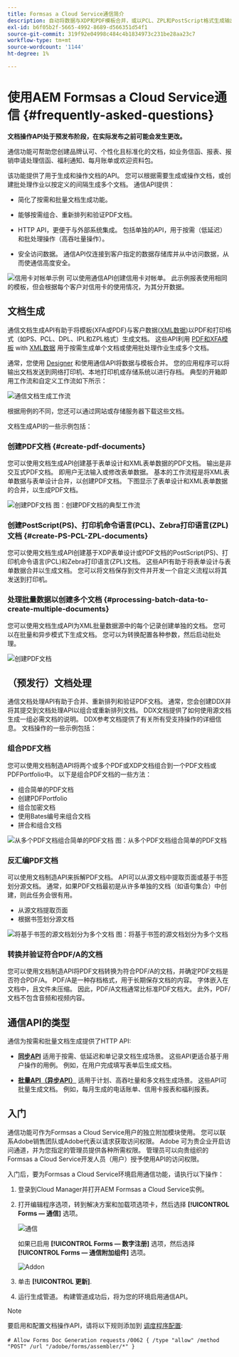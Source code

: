 ```yaml
---
title: Formsas a Cloud Service通信简介
description: 自动将数据与XDP和PDF模板合并，或以PCL、ZPL和PostScript格式生成输出
exl-id: b6f05b2f-5665-4992-8689-d566351d54f1
source-git-commit: 319f92e04998c484c4b1834973c231be28aa23c7
workflow-type: tm+mt
source-wordcount: '1144'
ht-degree: 1%

---
```


# 使用AEM Formsas a Cloud Service通信 {#frequently-asked-questions}

**文档操作API处于预发布阶段，在实际发布之前可能会发生更改。**

通信功能可帮助您创建品牌认可、个性化且标准化的文档，如业务信函、报表、报销申请处理信函、福利通知、每月账单或欢迎资料包。

该功能提供了用于生成和操作文档的API。 您可以根据需要生成或操作文档，或创建批处理作业以按定义的间隔生成多个文档。 通信API提供：

* 简化了按需和批量文档生成功能。

* 能够按需组合、重新排列和验证PDF文档。

* HTTP API，更便于与外部系统集成。 包括单独的API，用于按需（低延迟）和批处理操作（高吞吐量操作）。

* 安全访问数据。 通信API仅连接到客户指定的数据存储库并从中访问数据，从而使通信高度安全。

![信用卡对帐单示例](assets/statement.png)
可以使用通信API创建信用卡对帐单。 此示例报表使用相同的模板，但会根据每个客户对信用卡的使用情况，为其分开数据。

## 文档生成

通信文档生成API有助于将模板(XFA或PDF)与客户数据([XML数据](#form-data))以PDF和打印格式（如PS、PCL、DPL、IPL和ZPL格式）生成文档。 这些API利用 [PDF和XFA模板](#supported-document-types) with [XML数据](communications-known-issues-limitations.md#form-data) 用于按需生成单个文档或使用批处理作业生成多个文档。

通常，您使用 [Designer](use-forms-designer.md) 和使用通信API将数据与模板合并。 您的应用程序可以将输出文档发送到网络打印机、本地打印机或存储系统以进行存档。 典型的开箱即用工作流和自定义工作流如下所示：

![通信文档生成工作流](assets/communicaions-workflow.png)

根据用例的不同，您还可以通过网站或存储服务器下载这些文档。

文档生成API的一些示例包括：

### 创建PDF文档 {#create-pdf-documents}

您可以使用文档生成API创建基于表单设计和XML表单数据的PDF文档。 输出是非交互式PDF文档。 即用户无法输入或修改表单数据。 基本的工作流程是将XML表单数据与表单设计合并，以创建PDF文档。 下图显示了表单设计和XML表单数据的合并，以生成PDF文档。

![创建PDF文档](assets/outPutPDF_popup.png)
图：创建PDF文档的典型工作流

### 创建PostScript(PS)、打印机命令语言(PCL)、Zebra打印语言(ZPL)文档 {#create-PS-PCL-ZPL-documents}

您可以使用文档生成API创建基于XDP表单设计或PDF文档的PostScript(PS)、打印机命令语言(PCL)和Zebra打印语言(ZPL)文档。 这些API有助于将表单设计与表单数据合并以生成文档。 您可以将文档保存到文件并开发一个自定义流程以将其发送到打印机。

<!-- ### Processing batch data to create multiple documents

Communications APIs can create separate documents for each record within an XML batch data source. The APIs can also create a single document that contains all records (this functionality is the default). Assume that an XML data source contains ten records and you instruct the APIs to create a separate document for each record (for example, PDF documents). As a result, the APIs generate ten PDF documents.

The following illustration also shows Communications APIs processing an XML data file that contains multiple records. However, assume that you instruct the APIs to create a single PDF document that contains all data records. In this situation, the APIs generate one document that contains all of the records.

The following illustration shows Communications APIs processing an XML data file that con tains multiple records. Assume that you instruct the Communications APIs to create a separate PDF document for each data record. In this situation, the APIs generates a separate PDF document for each data record.

 -->

### 处理批量数据以创建多个文档 {#processing-batch-data-to-create-multiple-documents}

您可以使用文档生成API为XML批量数据源中的每个记录创建单独的文档。 您可以在批量和异步模式下生成文档。 您可以为转换配置各种参数，然后启动批处理。

![创建PDF文档](assets/ou_OutputBatchMany_popup.png)

<!-- You can can also create a single document that contains all records (this functionality is the default).  Assume that an XML data source contains ten records and you have a requirement to create a separate document for each record (for example, PDF documents). You can use the Communication APIs to generate ten PDF documents. -->

<!-- The following illustration shows the Communication APIs processing an XML data file that contains multiple records. However, assume that you instruct the Communication APIs to create a single PDF document that contains all data records. In this situation, the Communication APIs generate one document that contains all of the records.

![Create PDF Documents](assets/ou_OutputBatchSingle_popup.png)

The following illustration shows the Communication APIs processing an XML data file that contains multiple records. Assume that you instruct the Communication APIs to create a separate PDF document for each data record. In this situation, the Communication APIs generates a separate PDF document for each data record.

![Create PDF Documents](assets/ou_OutputBatchMany_popup.png)

For detailed information on using Batch APIs, see Communication APIs: Processing batch data to create multiple documents. 

### Flatten interactive PDF documents {#flatten-interactive-pdf-documents}

You can use document generation APIs to transform an interactive PDF document (for example, a form) to a non-interactive PDF document. An interactive PDF document lets users enter or modify data located in the PDF document fields. The process of transforming an interactive PDF document to a non-interactive PDF document is called flattening. When a PDF document is flattened, a user cannot modify the data located in the document’s fields. One reason to flatten a PDF document is to ensure that data cannot be modified.

You can flatten the following types of PDF documents:

* Interactive PDF documents created in Designer (that contain XFA streams).

* Acrobat PDF forms

If you attempt to flatten a non-interactive PDF document, an exception occurs.

### Retain Form State {#retain-form-state}

An interactive PDF document contains various elements that constitute a form. These elements may include fields (to accept or display data), buttons (to trigger events), and scripts (commands to perform a specific action). Clicking a button may trigger an event that changes the state of a field. For example, choosing a gender option may change the color of a field or the appearance of the form. This is an example of a manual event causing the form state to change.

When such an interactive PDF document is flattened using the Communications APIs, the state of the form is not retained. To ensure that the state of the form is retained even after the form is flattened, set the Boolean value _retainFormState_ to True to save and retain the state of the form. -->


## （预发行）文档处理

通信文档处理API有助于合并、重新排列和验证PDF文档。 通常，您会创建DDX并将其提交到文档处理API以组合或重新排列文档。 DDX文档提供了如何使用源文档生成一组必需文档的说明。 DDX参考文档提供了有关所有受支持操作的详细信息。 文档操作的一些示例包括：

### 组合PDF文档

您可以使用文档制造API将两个或多个PDF或XDP文档组合到一个PDF文档或PDFPortfolio中。 以下是组合PDF文档的一些方法：

* 组合简单的PDF文档
* 创建PDFPortfolio
* 组合加密文档
* 使用Bates编号来组合文档
* 拼合和组合文档

![从多个PDF文档组合简单的PDF文档](assets/as_document_assembly.png)
图：从多个PDF文档组合简单的PDF文档

### 反汇编PDF文档

可以使用文档制造API来拆解PDF文档。 API可以从源文档中提取页面或基于书签划分源文档。 通常，如果PDF文档最初是从许多单独的文档（如语句集合）中创建，则此任务会很有用。

* 从源文档提取页面
* 根据书签划分源文档

![将基于书签的源文档划分为多个文档](assets/as_intro_pdfsfrombookmarks.png)
图：将基于书签的源文档划分为多个文档

### 转换并验证符合PDF/A的文档

您可以使用文档制造API将PDF文档转换为符合PDF/A的文档，并确定PDF文档是否符合PDF/A。 PDF/A是一种存档格式，用于长期保存文档的内容。 字体嵌入在文档中，且文件未压缩。 因此，PDF/A文档通常比标准PDF文档大。 此外，PDF/文档不包含音频和视频内容。

## 通信API的类型

通信为按需和批量文档生成提供了HTTP API:

* **[同步API](https://www.adobe.io/experience-manager-forms-cloud-service-developer-reference/)** 适用于按需、低延迟和单记录文档生成场景。 这些API更适合基于用户操作的用例。 例如，在用户完成填写表单后生成文档。

* **[批量API（异步API）](https://www.adobe.io/experience-manager-forms-cloud-service-developer-reference/)** 适用于计划、高吞吐量和多文档生成场景。 这些API可批量生成文档。 例如，每月生成的电话账单、信用卡报表和福利报表。

## 入门

通信功能可作为Formsas a Cloud Service用户的独立附加模块使用。 您可以联系Adobe销售团队或Adobe代表以请求获取访问权限。 Adobe 可为贵企业开启访问通道，并为您指定的管理员提供各种所需权限。 管理员可以向贵组织的Formsas a Cloud Service开发人员（用户）授予使用API的访问权限。

入门后，要为Formsas a Cloud Service环境启用通信功能，请执行以下操作：

1. 登录到Cloud Manager并打开AEM Formsas a Cloud Service实例。

1. 打开编辑程序选项，转到解决方案和加载项选项卡，然后选择 **[!UICONTROL Forms — 通信]** 选项。

   ![通信](assets/communications.png)

   如果已启用 **[!UICONTROL Forms — 数字注册]** 选项，然后选择 **[!UICONTROL Forms — 通信附加组件]** 选项。

   ![Addon](assets/add-on.png)

1. 单击 **[!UICONTROL 更新]**.

1. 运行生成管道。 构建管道成功后，将为您的环境启用通信API。

>[!NOTE]
>
> 要启用和配置文档操作API，请将以下规则添加到 [调度程序配置](setup-local-development-environment.md#forms-specific-rules-to-dispatcher):
>
> `# Allow Forms Doc Generation requests`
> `/0062 { /type "allow" /method "POST" /url "/adobe/forms/assembler/*" }`


<!--

Communication help you combine a template and XML data to generate print documents in various formats. The service allows you to generate documents in synchronous and batch modes. The APIs enables you to create applications that let you:

  * Generate documents by populating template files (PDF and XDP) with XML data.
  * Generate output forms in various formats, including non-interactive PDF print streams.

Consider a scenario where you have one or more templates and multiple records of XML data for each template. You can use Communications APIs to generate a print document for each record.  You can also combine the records into a single document.  The result is a non-interactive PDF document. A non-interactive PDF document does not let users enter data into its fields.

 There are two main Communications APIs. The _generatePDFOutput_ generates PDFs, while the _generatePrintedOutput_ generates PostScript, ZPL, and PCL formats. These APIs are available as REST endpoints on your environment, both on author and publish instances. Since the publish instances are configured to scale faster than the author instances, it is recommended use these APIs via publish instances.

The first parameter of both the operations accept the path and name of the template file (for example ExpenseClaim.xdp). You can specify a fully qualified path, reference path of your AEM Repository, or path of a binary file. The second parameter accepts an XML document that is merged with the template while generating the output document.  

The [API reference documentation](https://documentcloud.adobe.com/link/track?uri=urn:aaid:scds:US:b1223732-ae0f-4921-bdc0-c31e48b56044) provides detailed information about all the parameters, authentication methods, and various services provided by APIs. The API reference documentation is also available in the .yaml format. You can download the .yaml for [Batch APIs](assets/batch-api.yaml) or [non-Batch API.yaml](assets/non-batch-api.yaml) file and upload it to postman to check functionality of APIs.

>[!VIDEO](https://video.tv.adobe.com/v/335771)

Uploading Communication APIs .yaml file to postman to check functionality of APIs.

## Using the Communications APIs {#workflows}

Typically, you create a template using [Designer](use-forms-designer.md) and use communications APIs ( generatePDFOutput and generatePrintedOutput) to:

* Convert these templates to various formats, including PDF, PostScript, ZPL, and PCL.
* Merge XML form data with a form design to generate a document.
* Generate a document without merging XML form data into the document. However, the primary workflow is merging data into the document.

Then, the output document is stored to a file. You can design custom workflows to send the file to a network printer, a local printer, or to a storage system for archival. A typical out of the box and custom workflows look like the following:

![Communications Workflow](assets/communicaions-workflow.png)

### Create PDF documents {#create-pdf-documents}

You can use the _generatePDFOutput_ API to create PDF document that is based on a form design and XML form data. The output is a non-interactive PDF document. That is, users cannot enter or modify form data. A basic workflow is to merge XML form data with a form design to create a PDF document. The following illustration shows the merging of a form design and XML form data to produce a PDF document.

![Create PDF Documents](assets/outPutPDF_popup.png)

### Create PostScript (PS), Printer Command Language (PCL), Zebra Printing Language (ZPL) document {#create-PS-PCL-ZPL-documents}

You can use Communications APIs to create PostScript (PS), Printer Command Language (PCL), and Zebra Printing Language (ZPL) document that are based on a XDP form design or PDF document. The _generatePrintedOutput_ API merges a form design with form data to generate a document. You can save the document to a file and develop a custom process to send it to a printer.

 ### Processing batch data to create multiple documents

Communications APIs can create separate documents for each record within an XML batch data source. The APIs can also create a single document that contains all records (this functionality is the default). Assume that an XML data source contains ten records and you instruct the APIs to create a separate document for each record (for example, PDF documents). As a result, the APIs generate ten PDF documents.

The following illustration also shows Communications APIs processing an XML data file that contains multiple records. However, assume that you instruct the APIs to create a single PDF document that contains all data records. In this situation, the APIs generate one document that contains all of the records.

The following illustration shows Communications APIs processing an XML data file that contains multiple records. Assume that you instruct the Communications APIs to create a separate PDF document for each data record. In this situation, the APIs generates a separate PDF document for each data record.



### Processing batch data to create multiple documents {#processing-batch-data-to-create-multiple-documents}

You create separate documents for each record within an XML batch data source. You can can also create a single document that contains all records (this functionality is the default). Assume that an XML data source contains ten records and you have a requirement to create a separate document for each record (for example, PDF documents). You can use the Communication APIs to generate ten PDF documents.

The following illustration shows the Communication APIs processing an XML data file that contains multiple records. However, assume that you instruct the Communication APIs to create a single PDF document that contains all data records. In this situation, the Communication APIs generate one document that contains all of the records.

![Create PDF Documents](assets/ou_OutputBatchSingle_popup.png)

The following illustration shows the Communication APIs processing an XML data file that contains multiple records. Assume that you instruct the Communication APIs to create a separate PDF document for each data record. In this situation, the Communication APIs generates a separate PDF document for each data record.

![Create PDF Documents](assets/ou_OutputBatchMany_popup.png)

For detailed information on using Batch APIs, see Communication APIs: Processing batch data to create multiple documents.

### Flatten interactive PDF documents {#flatten-interactive-pdf-documents}

You can use the Communications APIs to transform an interactive PDF document (for example, a form) to a non-interactive PDF document. An interactive PDF document lets users enter or modify data located in the PDF document fields. The process of transforming an interactive PDF document to a non-interactive PDF document is called flattening. When a PDF document is flattened, a user cannot modify the data located in the document’s fields. One reason to flatten a PDF document is to ensure that data cannot be modified.

You can flatten the following types of PDF documents:

* Interactive PDF documents created in Designer (that contain XFA streams).

* Acrobat PDF forms

If you attempt to flatten a non-interactive PDF document, an exception occurs.

### Retain Form State {#retain-form-state}

An interactive PDF document contains various elements that constitute a form. These elements may include fields (to accept or display data), buttons (to trigger events), and scripts (commands to perform a specific action). Clicking a button may trigger an event that changes the state of a field. For example, choosing a gender option may change the color of a field or the appearance of the form. This is an example of a manual event causing the form state to change.

When such an interactive PDF document is flattened using the Communications APIs, the state of the form is not retained. To ensure that the state of the form is retained even after the form is flattened, set the Boolean value _retainFormState_ to True to save and retain the state of the form.  -->
